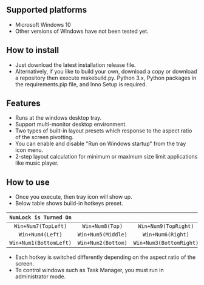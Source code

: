 
## Supported platforms

* Microsoft Windows 10
* Other versions of Windows have not been tested yet.

## How to install

* Just download the latest installation release file.
* Alternatively, if you like to build your own, download a copy or download a repository then execute makebuild.py. Python 3.x, Python packages in the requirements.pip file, and Inno Setup is required.

## Features

* Runs at the windows desktop tray.
* Support multi-monitor desktop environment.
* Two types of built-in layout presets which response to the aspect ratio of the screen pivotting.
* You can enable and disable "Run on Windows startup" from the tray icon menu.
* 2-step layout calculation for minimum or maximum size limit applications like music player.

## How to use

* Once you execute, then tray icon will show up.
* Below table shows build-in hotkeys preset.

| `NumLock is Turned On` |                    |                         |
|:----------------------:|:------------------:|:-----------------------:|
| `Win+Num7(TopLeft)`    | `Win+Num8(Top)`    | `Win+Num9(TopRight)`    |
| `Win+Num4(Left)`       | `Win+Num5(Middle)` | `Win+Num6(Right)`       |
| `Win+Num1(BottomLeft)` | `Win+Num2(Bottom)` | `Win+Num3(BottomRight)` |

* Each hotkey is switched differently depending on the aspect ratio of the screen.
* To control windows such as Task Manager, you must run in administrator mode.
